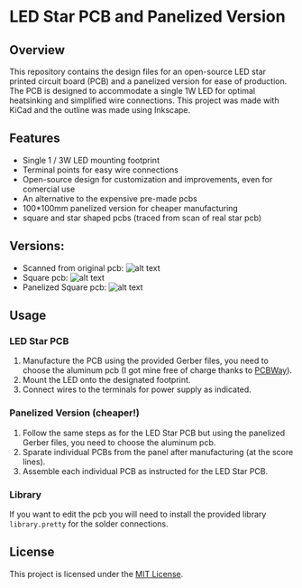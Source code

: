 # LED Star PCB and Panelized Version

## Overview
This repository contains the design files for an open-source LED star printed circuit board (PCB) and a panelized version for ease of production. The PCB is designed to accommodate a single 1W LED for optimal heatsinking and simplified wire connections. This project was made with KiCad and the outline was made using Inkscape.

## Features
- Single 1 / 3W LED mounting footprint
- Terminal points for easy wire connections
- Open-source design for customization and improvements, even for comercial use
- An alternative to the expensive pre-made pcbs
- 100*100mm panelized version for cheaper manufacturing
- square and star shaped pcbs (traced from scan of real star pcb)

## Versions:
- Scanned from original pcb:
![alt text](https://github.com/HeyJoFlyer/led-star-pcb/blob/main/real%20StarPCB.avif?raw=true "real StarPCB preview")
- Square pcb:
![alt text](https://github.com/HeyJoFlyer/led-star-pcb/blob/main/StarPCB.avif?raw=true "square StarPCB preview")
- Panelized Square pcb:
![alt text](https://github.com/HeyJoFlyer/led-star-pcb/blob/main/StarPCB_panelized.avif?raw=true "panelized square StarPCB preview")

## Usage
### LED Star PCB
1. Manufacture the PCB using the provided Gerber files, you need to choose the aluminum pcb (I got mine free of charge thanks to [PCBWay](https://www.pcbway.com/)).
1. Mount the LED onto the designated footprint.
1. Connect wires to the terminals for power supply as indicated.

### Panelized Version (cheaper!)
1. Follow the same steps as for the LED Star PCB but using the panelized Gerber files, you need to choose the aluminum pcb.
1. Sparate individual PCBs from the panel after manufacturing (at the score lines).
1. Assemble each individual PCB as instructed for the LED Star PCB.

### Library
If you want to edit the pcb you will need to install the provided library `library.pretty` for the solder connections.

## License
This project is licensed under the [MIT License](LICENSE).
